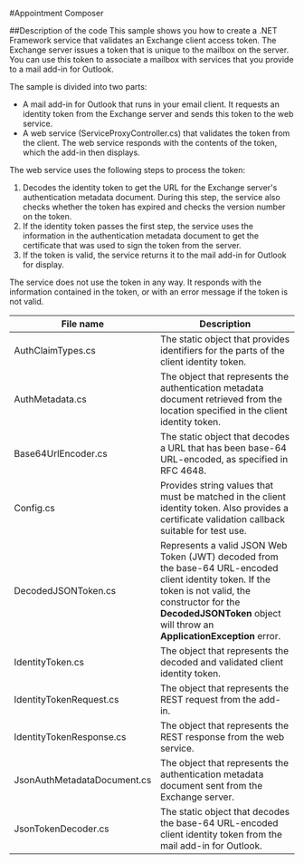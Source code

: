 #Appointment Composer

<a name="codedescription"></a>
##Description of the code
This sample shows you how to create a .NET Framework service that validates an Exchange client access token. The Exchange server issues a token that is unique to the mailbox on the server. You can use this token to associate a mailbox with services that you provide to a mail add-in for Outlook.

The sample is divided into two parts:  
- A mail add-in for Outlook that runs in your email client. It requests an identity token from the Exchange server and sends this token to the web service.
- A web service (ServiceProxyController.cs) that validates the token from the client. The web service responds with the contents of the token, which the add-in then displays.

The web service uses the following steps to process the token:  
1. Decodes the identity token to get the URL for the Exchange server's authentication metadata document. During this step, the service also checks whether the token has expired and checks the version number on the token.  
2. If the identity token passes the first step, the service uses the information in the authentication metadata document to get the certificate that was used to sign the token from the server.  
3. If the token is valid, the service returns it to the mail add-in for Outlook for display.

The service does not use the token in any way. It responds with the information contained in the token, or with an error message if the token is not valid. 


  | File name | Description |
  |------|------|
  | AuthClaimTypes.cs | The static object that provides identifiers for the parts of the client identity token. |
  | AuthMetadata.cs |  The object that represents the authentication metadata document retrieved from the location specified in the client identity token. |
  | Base64UrlEncoder.cs |  The static object that decodes a URL that has been base-64 URL-encoded, as specified in RFC 4648. |
  | Config.cs |  Provides string values that must be matched in the client identity token. Also provides a certificate validation callback suitable for test use. |
  | DecodedJSONToken.cs |  Represents a valid JSON Web Token (JWT) decoded from the base-64 URL-encoded client identity token. If the token is not valid, the constructor for the **DecodedJSONToken** object will throw an **ApplicationException** error. | 
  | IdentityToken.cs |  The object that represents the decoded and validated client identity token. | 
  | IdentityTokenRequest.cs |  The object that represents the REST request from the add-in. | 
  | IdentityTokenResponse.cs |  The object that represents the REST response from the web service. | 
  | JsonAuthMetadataDocument.cs |  The object that represents the authentication metadata document sent from the Exchange server. |
  | JsonTokenDecoder.cs |  The static object that decodes the base-64 URL-encoded client identity token from the mail add-in for Outlook. |



